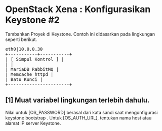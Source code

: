 # OpenStack Xena : Konfigurasikan Keystone #2

Tambahkan Proyek di Keystone.
Contoh ini didasarkan pada lingkungan seperti berikut.
<pre>
eth0|10.0.0.30
+-----------+-----------+
| [ Simpul Kontrol ] |
| |
| MariaDB RabbitMQ |
| Memcache httpd |
| Batu Kunci |
+-----------------------+</pre>

## [1]	Muat variabel lingkungan terlebih dahulu.
Nilai untuk [OS_PASSWORD] berasal dari kata sandi saat mengonfigurasi keystone bootstrap .
Untuk [OS_AUTH_URL], tentukan nama host atau alamat IP server Keystone.
